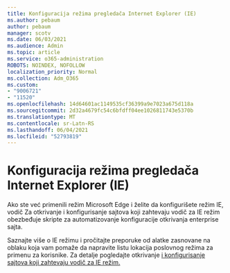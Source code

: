 ```yaml
---
title: Konfiguracija režima pregledača Internet Explorer (IE)
ms.author: pebaum
author: pebaum
manager: scotv
ms.date: 06/03/2021
ms.audience: Admin
ms.topic: article
ms.service: o365-administration
ROBOTS: NOINDEX, NOFOLLOW
localization_priority: Normal
ms.collection: Adm_O365
ms.custom:
- "9006721"
- "11520"
ms.openlocfilehash: 14d64601ac1149535cf36399a9e7023a675d118a
ms.sourcegitcommit: 2d32a4679fc54c6bfdff04ee1026811743e5370b
ms.translationtype: MT
ms.contentlocale: sr-Latn-RS
ms.lasthandoff: 06/04/2021
ms.locfileid: "52793819"
---
```

# <a name="internet-explorer-ie-mode-configuration"></a>Konfiguracija režima pregledača Internet Explorer (IE)

Ako ste već primenili režim Microsoft Edge i želite da konfigurišete režim IE, vodič Za otkrivanje i konfigurisanje sajtova koji zahtevaju vodič za IE režim obezbeđuje skripte za automatizovanje konfiguracije otkrivanja enterprise sajta. 

Saznajte više o IE režimu i pročitajte preporuke od alatke zasnovane na oblaku koja vam pomaže da napravite listu lokacija poslovnog režima za primenu za korisnike. Za detalje pogledajte otkrivanje [i konfigurisanje sajtova koji zahtevaju vodič za IE režim.](https://admin.microsoft.com/AdminPortal/Home?#/modernonboarding/configureiemode)